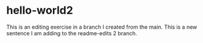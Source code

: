 # hello-world2
This is an editing exercise in a branch I created from the main. 
This is a new sentence I am adding to the readme-edits 2 branch. 
